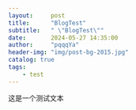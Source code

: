 ```yaml
---
layout:     post
title:      "BlogTest"
subtitle:   " \"BlogTest\""
date:       2024-05-27 14:35:00
author:     "pqqqYa"
header-img: "img/post-bg-2015.jpg"
catalog: true
tags:
    - test
---
```


这是一个测试文本

